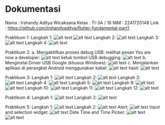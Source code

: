 # Dokumentasi
Nama    : Irshandy Aditya Wicaksana
Kelas   : TI-3A / 16
NIM     : 2241720148
Link    : https://github.com/irshandyaditya/flutter-fundamental-part1

Praktikum 1:
Langkah 1:
![alt text](image-1.png)
![alt text](image-2.png)
Langkah 2:
![alt text](image-3.png)
Langkah 3:
![alt text](image-4.png)
Langkah 4:
![alt text](image-5.png)

Praktikum 2:
a. Mengaktifkan proses debug USB:
melihat pesan You are now a developer:
![alt text](image-6.png)
ketuk tombol USB debugging:
![alt text](image-7.png)
b. Menginstal Driver USB Google (khusus Windows):
![alt text](image-8.png)
c. Menjalankan aplikasi di perangkat Android menggunakan kabel:
![alt text](image-9.png)
hasil:
![alt text](image-10.png)

Praktikum 3:
Langkah 1:
![alt text](image-11.png)
Langkah 2:
![alt text](image-12.png)
Langkah 3:
![alt text](image-13.png)
Langkah 4:
![alt text](image-14.png)
Langkah 5:
![alt text](image-15.png)
Langkah 9:
![alt text](image-16.png)
![alt text](image-17.png)
Langkah 10:
![alt text](image-18.png)
Langkah 11:
![alt text](image-19.png)
Langkah 12:
![alt text](image-20.png)

Praktikum 4:
Langkah 1:
![alt text](image-21.png)
Langkah 2:
![alt text](image-22.png)

Praktikum 5:
Langkah 1:
![alt text](image-23.png)
Langkah 2:
![alt text](image-25.png)
Alert:
![alt text](image-26.png)
Input and selection widget:
![alt text](image-27.png)
Date Time and Time Picker:
![alt text](image-28.png)
![alt text](image-29.png)